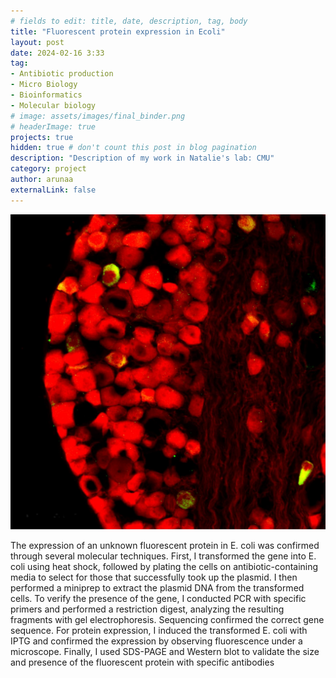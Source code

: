 ```yaml
---
# fields to edit: title, date, description, tag, body
title: "Fluorescent protein expression in Ecoli"
layout: post
date: 2024-02-16 3:33
tag: 
- Antibiotic production
- Micro Biology
- Bioinformatics
- Molecular biology
# image: assets/images/final_binder.png
# headerImage: true
projects: true
hidden: true # don't count this post in blog pagination
description: "Description of my work in Natalie's lab: CMU"
category: project
author: arunaa
externalLink: false
---
```


![Fluorescent Protein](/assets/images/tdTomato.jpg)

The expression of an unknown fluorescent protein in E. coli was confirmed through several molecular techniques. First, I transformed the gene into E. coli using heat shock, followed by plating the cells on antibiotic-containing media to select for those that successfully took up the plasmid. I then performed a miniprep to extract the plasmid DNA from the transformed cells. To verify the presence of the gene, I conducted PCR with specific primers and performed a restriction digest, analyzing the resulting fragments with gel electrophoresis. Sequencing confirmed the correct gene sequence. For protein expression, I induced the transformed E. coli with IPTG and confirmed the expression by observing fluorescence under a microscope. Finally, I used SDS-PAGE and Western blot to validate the size and presence of the fluorescent protein with specific antibodies
<br>
